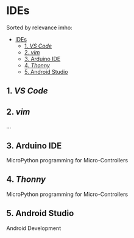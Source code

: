 # IDEs

Sorted by relevance imho:

- [IDEs](#ides)
  - [1. *VS Code*](#1-vs-code)
  - [2. *vim*](#2-vim)
  - [3. Arduino IDE](#3-arduino-ide)
  - [4. *Thonny*](#4-thonny)
  - [5. Android Studio](#5-android-studio)

## 1. *VS Code*
<!-- what about *Visual Studio* tho? -->

## 2. *vim*
...

## 3. Arduino IDE
MicroPython programming for Micro-Controllers

## 4. *Thonny*
MicroPython programming for Micro-Controllers

## 5. Android Studio
Android Development